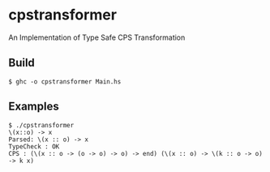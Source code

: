 # cpstransformer
An Implementation of Type Safe CPS Transformation 

## Build
```
$ ghc -o cpstransformer Main.hs
```
## Examples
```shell
$ ./cpstransformer
\(x::o) -> x
Parsed: \(x :: o) -> x
TypeCheck : OK
CPS : (\(x :: o -> (o -> o) -> o) -> end) (\(x :: o) -> \(k :: o -> o) -> k x) 
```